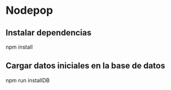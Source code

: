 # Nodepop

## Instalar dependencias
npm install

## Cargar datos iniciales en la base de datos
npm run installDB

